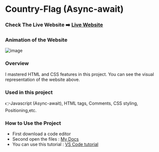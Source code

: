 # Country-Flag  (Async-await)

### Check The Live Website ➡️ [Live Website](https://mirayengin-flag-projes.vercel.app//)

### Animation of the Website
![image](./Flag.gif)


### Overview
I mastered HTML and CSS features in this project. You can see the visual representation of the website above.

### Used in this project
👉Javascript (Async-await), HTML tags, Comments, CSS styling, Positioning,etc.

### How to Use the Project
+ First download a code editor
+ Second open the files : [My Docs](https://github.com/Sekunev/Projects/tree/main/36_Country_flag-app)
+ You can use this tutorial : [VS Code tutorial](https://www.youtube.com/watch?v=fJEbVCrEMSE)
